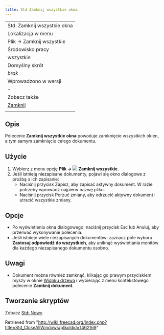 ```yaml
---
title: Std Zamknij wszystkie okna
---
```

|  |
| --- |
| Std: Zamknij wszystkie okna |
| Lokalizacja w menu |
| Plik → Zamknij wszystkie |
| Środowisko pracy |
| wszystkie |
| Domyślny skrót |
| *brak* |
| Wprowadzono w wersji |
| - |
| Zobacz także |
| [Zamknij](/Std_CloseActiveWindow/pl "Std CloseActiveWindow/pl") |
|  |

## Opis

Polecenie **Zamknij wszystkie okna** powoduje zamknięcie wszystkich okien, a tym samym zamknięcie całego dokumentu.

## Użycie

1. Wybierz z menu opcję **Plik → ![](/images/Std_CloseAllWindows.svg) Zamknij wszystkie**.
2. Jeśli istnieją niezapisane dokumenty, pojawi się okno dialogowe z prośbą o ich zapisanie:
   * Naciśnij przycisk Zapisz, aby zapisać aktywny dokument. W razie potrzeby wprowadź najpierw nazwę pliku.
   * Naciśnij przycisk Porzuć zmiany, aby odrzucić aktywny dokument i utracić wszystkie zmiany.

## Opcje

* Po wyświetleniu okna dialogowego: naciśnij przycisk Esc lub Anuluj, aby przerwać wykonywanie polecenia.
* Jeśli istnieje wiele niezapisanych dokumentów: zaznacz pole wyboru **Zastosuj odpowiedź do wszystkich**, aby uniknąć wyświetlania monitów dla każdego niezapisanego dokumentu osobno.

## Uwagi

* Dokument można również zamknąć, klikając go prawym przyciskiem myszy w oknie [Widoku drzewa](/Tree_view "Tree view") i wybierając z menu kontekstowego polecenie **Zamknij dokument**.

## Tworzenie skryptów

Zobacz [Std: Nowy](/Std_New/pl#Tworzenie_skryptów "Std New/pl").

Retrieved from "<http://wiki.freecad.org/index.php?title=Std_CloseAllWindows/pl&oldid=1462169>"